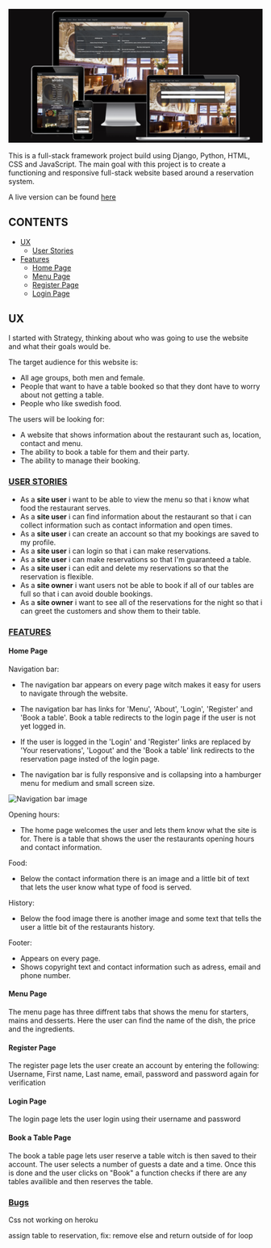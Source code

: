 ![website on diffrent screen sizes](readme/images/responsive.png)

This is a full-stack framework project build using Django, Python, HTML, CSS and JavaScript. The main goal with this project is to create a functioning and responsive full-stack website based around a reservation system. 

A live version can be found [here]()


## **CONTENTS**
- [UX](#ux)
  - [User Stories](#user-stories)
- [Features](#features) 
  - [Home Page](#home-page)
  - [Menu Page](#menu-page)
  - [Register Page](#register-page)
  - [Login Page](#login-page)




## **UX**
I started with Strategy, thinking about who was going to use the website and what their goals would be. 

The target audience for this website is:

* All age groups, both men and female.
* People that want to have a table booked so that they dont have to worry about not getting a table.
* People who like swedish food.

The users will be looking for:

* A website that shows information about the restaurant such as, location, contact and menu.
* The ability to book a table for them and their party.
* The ability to manage their booking.

### <ins>USER STORIES</ins>

- As a **site user** i want to be able to view the menu so that i know what food the restaurant serves.
- As a **site user** i can find information about the restaurant so that i can collect information such as contact information and open times.
- As a **site user** i can create an account so that my bookings are saved to my profile.
- As a **site user** i can login so that i can make reservations.
- As a **site user** i can make reservations so that I'm guaranteed a table.
- As a **site user** i can edit and delete my reservations so that the reservation is flexible.
- As a **site owner** i want users not be able to book if all of our tables are full so that i can avoid double bookings.
- As a **site owner** i want to see all of the reservations for the night so that i can greet the customers and show them to their table.


### <ins>FEATURES</ins>

#### Home Page

Navigation bar:

* The navigation bar appears on every page witch makes it easy for users to navigate through the website.
* The navigation bar has links for 'Menu', 'About', 'Login', 'Register' and 'Book a table'. Book a table redirects to the login page if the user is not yet logged in.
* If the user is logged in the 'Login' and 'Register' links are replaced by 'Your reservations', 'Logout' and the 'Book a table' link redirects to the reservation page insted of the login page.

* The navigation bar is fully responsive and is collapsing into a hamburger menu for medium and small screen size.

![Navigation bar image](#)

Opening hours:

* The home page welcomes the user and lets them know what the site is for. There is a table that shows the user the restaurants opening hours and contact information.

Food:

* Below the contact information there is an image and a little bit of text that lets the user know what type of food is served.

History:

* Below the food image there is another image and some text that tells the user a little bit of the restaurants history.

Footer:

* Appears on every page.
* Shows copyright text and contact information such as adress, email and phone number.


#### Menu Page

The menu page has three diffrent tabs that shows the menu for starters, mains and desserts. Here the user can find the name of the dish, the price and the ingredients.


#### Register Page

The register page lets the user create an account by entering the following: Username, First name, Last name, email, password and password again for verification

#### Login Page

The login page lets the user login using their username and password

#### Book a Table Page

The book a table page lets user reserve a table witch is then saved to their account. The user selects a number of guests a date and a time. Once this is done and the user clicks on "Book" a function checks if there are any tables availible and then reserves the table.

### <ins>Bugs</ins>
Css not working on heroku

assign table to reservation, fix: remove else and return outside of for loop